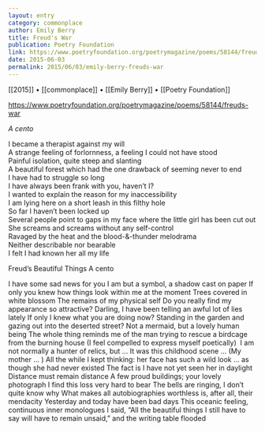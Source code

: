 ```yaml
---
layout: entry
category: commonplace
author: Emily Berry
title: Freud's War
publication: Poetry Foundation
link: https://www.poetryfoundation.org/poetrymagazine/poems/58144/freuds-war
date: 2015-06-03
permalink: 2015/06/03/emily-berry-freuds-war
---
```


[[2015]] • [[commonplace]] • [[Emily Berry]] • [[Poetry Foundation]] 

https://www.poetryfoundation.org/poetrymagazine/poems/58144/freuds-war

*A cento*

I became a therapist against my will
<br>A strange feeling of forlornness, a feeling I could not have stood
<br>Painful isolation, quite steep and slanting
<br>A beautiful forest which had the one drawback of seeming never to end
<br>I have had to struggle so long
<br>I have always been frank with you, haven’t I?
<br>I wanted to explain the reason for my inaccessibility
<br>I am lying here on a short leash in this filthy hole
<br>So far I haven’t been locked up
<br>Several people point to gaps in my face where the little girl has been cut out
<br>She screams and screams without any self-control
<br>Ravaged by the heat and the blood-&-thunder melodrama
<br>Neither describable nor bearable
<br>I felt I had known her all my life






Freud’s Beautiful Things
A cento


I have some sad news for you
I am but a symbol, a shadow cast on paper
If only you knew how things look within me at the moment
Trees covered in white blossom
The remains of my physical self
Do you really find my appearance so attractive?
Darling, I have been telling an awful lot of lies lately
If only I knew what you are doing now?
Standing in the garden and gazing out into the deserted street?
Not a mermaid, but a lovely human being
The whole thing reminds me of the man trying to rescue a birdcage from the burning house
(I feel compelled to express myself poetically) 
I am not normally a hunter of relics, but ...
It was this childhood scene ...
(My mother ... )
All the while I kept thinking: her face has such a wild look
... as though she had never existed
The fact is I have not yet seen her in daylight
Distance must remain distance
A few proud buildings; your lovely photograph
I find this loss very hard to bear
The bells are ringing, I don’t quite know why
What makes all autobiographies worthless is, after all, their mendacity
Yesterday and today have been bad days
This oceanic feeling, continuous inner monologues
I said, “All the beautiful things I still have to say will have to remain unsaid,” and the writing table flooded
